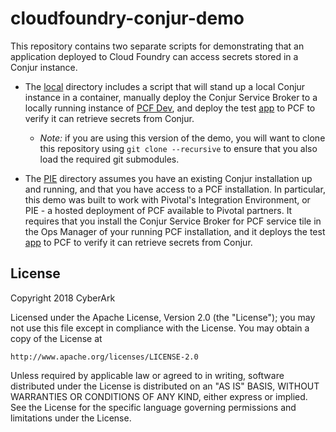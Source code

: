 # cloudfoundry-conjur-demo
This repository contains two separate scripts for demonstrating that an
application deployed to Cloud Foundry can access secrets stored in a Conjur
instance.

- The [local](local/) directory includes a script that will stand up a local
Conjur instance in a container, manually deploy the Conjur Service Broker to
a locally running instance of [PCF Dev](https://pivotal.io/pcf-dev), and deploy
the test [app](app/) to PCF to verify it can retrieve secrets from Conjur.
  - *Note:* if you are using this version of the demo, you will want to clone
    this repository using `git clone --recursive` to ensure that you also load
    the required git submodules.

- The [PIE](pie/) directory assumes you have an existing Conjur installation up
and running, and that you have access to a PCF installation. In particular,
this demo was built to work with Pivotal's Integration Environment, or PIE - a
hosted deployment of PCF available to Pivotal partners. It requires that you
install the Conjur Service Broker for PCF service tile in the Ops Manager of
your running PCF installation, and it deploys the test [app](app/) to PCF to
verify it can retrieve secrets from Conjur.

## License

Copyright 2018 CyberArk

Licensed under the Apache License, Version 2.0 (the "License");
you may not use this file except in compliance with the License.
You may obtain a copy of the License at

    http://www.apache.org/licenses/LICENSE-2.0

Unless required by applicable law or agreed to in writing, software
distributed under the License is distributed on an "AS IS" BASIS,
WITHOUT WARRANTIES OR CONDITIONS OF ANY KIND, either express or implied.
See the License for the specific language governing permissions and
limitations under the License.
